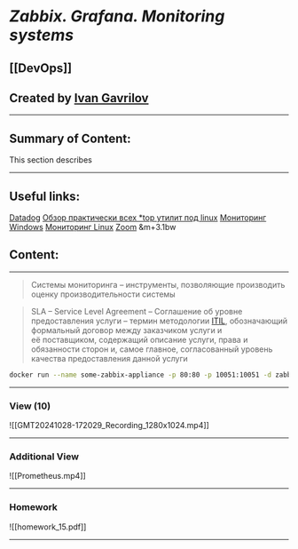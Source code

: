# ***Zabbix. Grafana. Monitoring systems***

## [[DevOps]]


## Created by [Ivan Gavrilov](https://github.com/ivangavrilov-viii)
---
## Summary of Content:
This section describes


---
## Useful links:
[Datadog](https://www.datadoghq.com/blog/)
[Обзор практически всех *top утилит под linux](https://habr.com/ru/articles/114082/)
[Мониторинг Windows](https://habr.com/ru/companies/ua-hosting/articles/280578/)
[Мониторинг Linux](https://habr.com/ru/companies/ua-hosting/articles/281519/)
[Zoom](https://us06web.zoom.us/rec/share/HTdvZrc8ykVtVjMpvE87yQewKd5tsaG3diZbo9_Z6-cu6WxOcZv9uN52fv5rwkJ4.r6jecs8PUlhd7anf) &m+3.1bw



## Content:
---
>Системы мониторинга – инструменты, позволяющие производить оценку производительности системы

> SLA – Service Level Agreement – Соглашение об уровне предоставления услуги – термин методологии [ITIL](https://ru.wikipedia.org/wiki/ITIL "ITIL"), обозначающий формальный договор между заказчиком услуги и её поставщиком, содержащий описание услуги, права и обязанности сторон и, самое главное, согласованный уровень качества предоставления данной услуги

```bash
docker run --name some-zabbix-appliance -p 80:80 -p 10051:10051 -d zabbix/zabbix-appliance:ubuntu-4.0-latest
```
---
### View (10)
![[GMT20241028-172029_Recording_1280x1024.mp4]]

---
### Additional View
![[Prometheus.mp4]]

---
### Homework
![[homework_15.pdf]]

---




